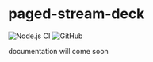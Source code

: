 # paged-stream-deck

![Node.js CI](https://github.com/askeron/paged-stream-deck/workflows/Node.js%20CI/badge.svg)
![GitHub](https://img.shields.io/github/license/askeron/paged-stream-deck)

documentation will come soon
